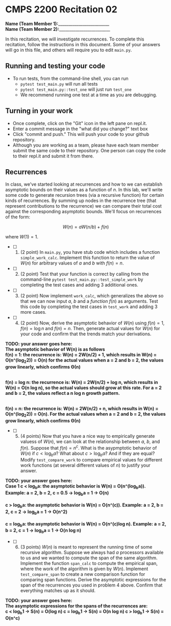 # CMPS 2200  Recitation 02

**Name (Team Member 1):**_________________________  
**Name (Team Member 2):**_________________________

In this recitation, we will investigate recurrences. 
To complete this recitation, follow the instructions in this document. Some of your answers will go in this file, and others will require you to edit `main.py`.



## Running and testing your code
- To run tests, from the command-line shell, you can run
  + `pytest test_main.py` will run all tests
  + `pytest test_main.py::test_one` will just run `test_one`
  + We recommend running one test at a time as you are debugging.

## Turning in your work

- Once complete, click on the "Git" icon in the left pane on repl.it.
- Enter a commit message in the "what did you change?" text box
- Click "commit and push." This will push your code to your github repository.
- Although you are working as a team, please have each team member submit the same code to their repository. One person can copy the code to their repl.it and submit it from there.

## Recurrences

In class, we've started looking at recurrences and how to we can establish asymptotic bounds on their values as a function of $n$. In this lab, we'll write some code to generate recursion trees (via a recursive function) for certain kinds of recurrences. By summing up nodes in the recurrence tree (that represent contributions to the recurrence) we can compare their total cost against the corresponding asymptotic bounds. We'll focus on  recurrences of the form:

$$ W(n) = aW(n/b) + f(n) $$

where $W(1) = 1$.

- [ ] 1. (2 point) In `main.py`, you have stub code which includes a function `simple_work_calc`. Implement this function to return the value of $W(n)$ for arbitrary values of $a$ and $b$ with $f(n)=n$.

- [ ] 2. (2 point) Test that your function is correct by calling from the command-line `pytest test_main.py::test_simple_work` by completing the test cases and adding 3 additional ones.

- [ ] 3. (2 point) Now implement `work_calc`, which generalizes the above so that we can now input $a$, $b$ and a *function* $f(n)$ as arguments. Test this code by completing the test cases in `test_work` and adding 3 more cases.

- [ ] 4. (2 point) Now, derive the asymptotic behavior of $W(n)$ using $f(n) = 1$, $f(n) = \log n$ and $f(n) = n$. Then, generate actual values for $W(n)$ for your code and confirm that the trends match your derivations.

**TODO: your answer goes here: <br />The asymptotic behavior of W(n) is as follows<br /> 
f(n) = 1: the recurrence is: W(n) = 2W(n/2) + 1, which results in W(n) = O(n^(log<sub>2</sub>2)) = O(n)
for the actual values when a = 2 and b = 2, the values grow linearly, which confirms Θ(n)**

**<br /> f(n) = log n: the recurrence is: W(n) = 2W(n/2) + log n, which results in W(n) = O(n log n), so the actual values should grow at this rate. For a = 2 and b = 2, the values reflect a n log n growth pattern.**

**<br /> f(n) = n: the recurrence is: W(n) = 2W(n/2) + n, which results in W(n) = O(n^(log<sub>2</sub>2)) = O(n).
For the actual values when a = 2 and b = 2, the values grow linearly, which confirms Θ(n)**


- [ ] 5. (4 points) Now that you have a nice way to empirically generate valuess of $W(n)$, we can look at the relationship between $a$, $b$, and $f(n)$. Suppose that $f(n) = n^c$. What is the asypmptotic behavior of $W(n)$ if $c < \log_b a$? What about $c > \log_b a$? And if they are equal? Modify `test_compare_work` to compare empirical values for different work functions (at several different values of $n$) to justify your answer. 

**TODO: your answer goes here: <br />
Case 1 c < log<sub>b</sub>a: the asymptotic behavior is W(n) = O(n^(log<sub>b</sub>a)). Example: a = 2, b = 2, c = 0.5 -> log<sub>b</sub>a = 1 -> O(n) <br />
<br /> c > log<sub>b</sub>a: the asymptotic behavior is W(n) = O(n^(c)). Example: a = 2, b = 2, c = 2 -> log<sub>b</sub>a = 1 -> O(n^2)<br />
<br /> c = log<sub>b</sub>a: the asymptotic behavior is W(n) = O(n^(c)log n). Example: a = 2, b = 2, c = 1 -> log<sub>b</sub>a = 1 -> O(n log n)**

- [ ] 6. (3 points) $W(n)$ is meant to represent the running time of some recursive algorithm. Suppose we always had $a$ processors available to us and we wanted to compute the span of the same algorithm. Implement the function `span_calc` to compute the empirical span, where the work of the algorithm is given by $W(n)$. Implement `test_compare_span` to create a new comparison function for comparing span functions. Derive the asymptotic expressions for the span of the recurrences you used in problem 4 above. Confirm that everything matches up as it should. 

**TODO: your answer goes here: <br />
The asymptotic expressions for the spans of the recurrences are: <br />
c < log<sub>b</sub>1 -> S(n) = O(log n)
c = log<sub>b</sub>1 -> S(n) = O(n log n)
c > log<sub>b</sub>1 -> S(n) = O(n^c)**

